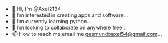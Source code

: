 - 👋 Hi, I’m @Axel2134
- 👀 I’m interested in creating apps and software...
- 🌱 I’m currently learning python...
- 💞️ I’m looking to collaborate on anywhere free...
- 📫 How to reach me,email me gesmundoaxel54@gmail.com...

<!---
Axel2134/Axel2134 is a ✨ special ✨ repository because its `README.md` (this file) appears on your GitHub profile.
You can click the Preview link to take a look at your changes.
--->
